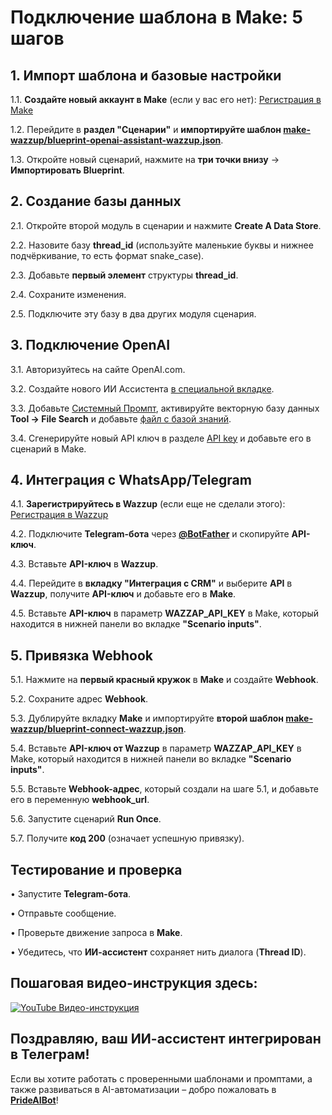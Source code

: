 # Подключение шаблона в Make: 5 шагов

## 1. Импорт шаблона и базовые настройки
1.1. **Создайте новый аккаунт в Make** (если у вас его нет): [Регистрация в Make](https://www.make.com/en/register?pc=aibot)

1.2. Перейдите в **раздел "Сценарии"** и **импортируйте шаблон [make-wazzup/blueprint-openai-assistant-wazzup.json](https://github.com/shorin-nikita/PrideAIBot/blob/main/make-wazzup/blueprint-openai-assistant-wazzup.json)**.

1.3. Откройте новый сценарий, нажмите на **три точки внизу** → **Импортировать Blueprint**.

## 2. Создание базы данных
2.1. Откройте второй модуль в сценарии и нажмите **Create A Data Store**.

2.2. Назовите базу **thread_id** (используйте маленькие буквы и нижнее подчёркивание, то есть формат snake_case).

2.3. Добавьте **первый элемент** структуры **thread_id**.

2.4. Сохраните изменения.

2.5. Подключите эту базу в два других модуля сценария.

## 3. Подключение **OpenAI**
3.1. Авторизуйтесь на сайте OpenAI.com.

3.2. Создайте нового ИИ Ассистента [в специальной вкладке](https://platform.openai.com/assistants).

3.3. Добавьте [Системный Промпт](https://github.com/shorin-nikita/PrideAIBot/blob/main/make-wazzup/system-prompt-oak.txt), активируйте векторную базу данных **Tool -> File Search** и добавьте [файл с базой знаний](https://github.com/shorin-nikita/PrideAIBot/blob/main/make-wazzup/knowledge-base-oak.json).

3.4. Сгенерируйте новый API ключ в разделе [API key](https://platform.openai.com/api-keys) и добавьте его в сценарий в Make.

## 4. Интеграция с **WhatsApp/Telegram**
4.1. **Зарегистрируйтесь в Wazzup** (если еще не сделали этого): [Регистрация в Wazzup](https://wazzup24.com/?utm_p=qzzBpM)

4.2. Подключите **Telegram-бота** через [**@BotFather**](https://t.me/BotFather) и скопируйте **API-ключ**.

4.3. Вставьте **API-ключ** в **Wazzup**.

4.4. Перейдите в **вкладку "Интеграция с CRM"** и выберите **API** в **Wazzup**, получите **API-ключ** и добавьте его в **Make**.

4.5. Вставьте **API-ключ** в параметр **WAZZAP_API_KEY** в Make, который находится в нижней панели во вкладке **"Scenario inputs"**.

## 5. Привязка **Webhook**
5.1. Нажмите на **первый красный кружок** в **Make** и создайте **Webhook**.

5.2. Сохраните адрес **Webhook**.

5.3. Дублируйте вкладку **Make** и импортируйте **второй шаблон [make-wazzup/blueprint-connect-wazzup.json](https://github.com/shorin-nikita/PrideAIBot/blob/main/make-wazzup/blueprint-connect-wazzup.json)**.

5.4. Вставьте **API-ключ от Wazzup** в параметр **WAZZAP_API_KEY** в Make, который находится в нижней панели во вкладке **"Scenario inputs"**.

5.5. Вставьте **Webhook-адрес**, который создали на шаге 5.1, и добавьте его в переменную **webhook_url**.

5.6. Запустите сценарий **Run Once**.

5.7. Получите **код 200** (означает успешную привязку).

## Тестирование и проверка
• Запустите **Telegram-бота**.

• Отправьте сообщение.

• Проверьте движение запроса в **Make**.

• Убедитесь, что **ИИ-ассистент** сохраняет нить диалога (**Thread ID**).


## **Пошаговая видео-инструкция здесь:**

[![YouTube Видео-инструкция](https://img.shields.io/badge/YouTube-%23FF0000.svg?style=for-the-badge&logo=YouTube&logoColor=white)](https://www.youtube.com/watch?v=nhY62MFI8Mc&t)

## Поздравляю, ваш **ИИ-ассистент** интегрирован в **Телеграм**!

Если вы хотите работать с проверенными шаблонами и промптами, а также развиваться в AI-автоматизации – добро пожаловать в [**PrideAIBot**](https://t.me/PrideAIBot)!
